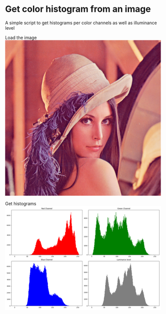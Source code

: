 # Get color histogram from an image #
A simple script to get histograms per color channels as well as illuminance level

Load the image
![Lenna](/Lenna.png?raw=true)

Get histograms
![Lenna_histogram](/Lenna_histogram.png?raw=true)
